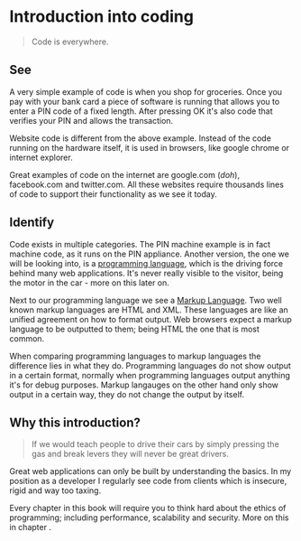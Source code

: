 # Introduction into coding

> Code is everywhere.

## See

A very simple example of code is when you shop for groceries. Once you pay with your bank card a piece of software is running that allows you to enter a PIN code of a fixed length. After pressing OK it's also code that verifies your PIN and allows the transaction.

Website code is different from the above example. Instead of the code running on the hardware itself, it is used in browsers, like google chrome or internet explorer.

Great examples of code on the internet are google.com (*doh*), facebook.com and twitter.com. All these websites require thousands lines of code to support their functionality as we see it today.

## Identify

Code exists in multiple categories. The PIN machine example is in fact machine code, as it runs on the PIN appliance. Another version, the one we will be looking into, is a [programming language](http://en.wikipedia.org/wiki/Programming_language), which is the driving force behind many web applications. It's never really visible to the visitor, being the motor in the car - more on this later on.

Next to our programming language we see a [Markup Language](http://en.wikipedia.org/wiki/Markup_language). Two well known markup languages are HTML and XML. These languages are like an unified agreement on how to format output. Web browsers expect a markup language to be outputted to them; being HTML the one that is most common.

When comparing programming languages to markup languages the difference lies in what they do. Programming languages do not show output in a certain format, normally when programming languages output anything it's for debug purposes. Markup langauges on the other hand only show output in a certain way, they do not change the output by itself.

## Why this introduction?

> If we would teach people to drive their cars by simply pressing the gas and break levers they will never be great drivers. 

Great web applications can only be built by understanding the basics. In my position as a developer I regularly see code from clients which is insecure, rigid and way too taxing.

Every chapter in this book will require you to think hard about the ethics of programming; including performance, scalability and security. More on this in chapter [<X>](x).